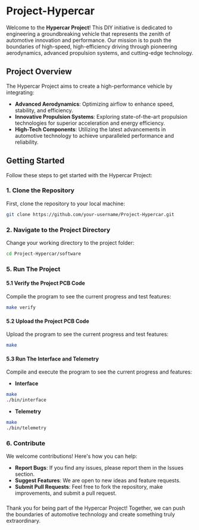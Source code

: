 # Project-Hypercar

Welcome to the **Hypercar Project**! This DIY initiative is dedicated to engineering a groundbreaking vehicle that represents the zenith of automotive innovation and performance. Our mission is to push the boundaries of high-speed, high-efficiency driving through pioneering aerodynamics, advanced propulsion systems, and cutting-edge technology.

## Project Overview

The Hypercar Project aims to create a high-performance vehicle by integrating:

- **Advanced Aerodynamics**: Optimizing airflow to enhance speed, stability, and efficiency.
- **Innovative Propulsion Systems**: Exploring state-of-the-art propulsion technologies for superior acceleration and energy efficiency.
- **High-Tech Components**: Utilizing the latest advancements in automotive technology to achieve unparalleled performance and reliability.

## Getting Started

Follow these steps to get started with the Hypercar Project:

### 1. Clone the Repository

First, clone the repository to your local machine:

```bash
git clone https://github.com/your-username/Project-Hypercar.git
```

### 2. Navigate to the Project Directory

Change your working directory to the project folder:

```bash
cd Project-Hypercar/software
```

### 5. Run The Project
#### 5.1 Verify the Project PCB Code

Compile the program to see the current progress and test features:

```bash
make verify
```

#### 5.2 Upload the Project PCB Code

Upload the program to see the current progress and test features:

```bash
make
```

#### 5.3 Run The Interface and Telemetry

Compile and execute the program to see the current progress and features:

- **Interface**

```bash
make
./bin/interface
```

- **Telemetry**

```bash
make
./bin/telemetry
```
### 6. Contribute

We welcome contributions! Here's how you can help:

- **Report Bugs**: If you find any issues, please report them in the Issues section.
- **Suggest Features**: We are open to new ideas and feature requests.
- **Submit Pull Requests**: Feel free to fork the repository, make improvements, and submit a pull request.

###

Thank you for being part of the Hypercar Project! Together, we can push the boundaries of automotive technology and create something truly extraordinary.